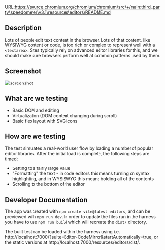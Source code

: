 URL:https://source.chromium.org/chromium/chromium/src/+/main:third_party\speedometer\v3.1\resources\editors\README.md
## Description

Lots of people edit text content in the browser. Lots of that content, like WYSIWYG content or code, is too rich or complex to represent well with a `<textarea>`. Sites typically rely on advanced editor libraries for this, and we should make sure browsers perform well at common patterns used by them.

## Screenshot

![screenshot](./screenshot.jpg)

## What are we testing

-   Basic DOM and editing
-   Virtualization (DOM content changing during scroll)
-   Basic flex layout with SVG icons

## How are we testing

The test simulates a real-world user flow by loading a number of popular editor libraries. After the initial load is complete, the following steps are timed:

-   Setting to a fairly large value
-   "Formatting" the text - in code editors this means turning on syntax highlighting, and in WYSISWYG this means bolding all of the contents
-   Scrolling to the bottom of the editor

## Developer Documentation

The app was created with `npm create vite@latest editors`, and can be previewed with `npm run dev`. In order to update the files run in the harness you have to use `npm run build` which will recreate the `dist/` directory.

The built test can be loaded within the harness using i.e. http://localhost:7000/?suite=Editor-CodeMirror&startAutomatically=true, or the static versions at http://localhost:7000/resources/editors/dist/.
